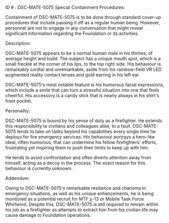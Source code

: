 ID # : DSC-MATE-5075
Special Containment Procedures:

Containment of DSC-MATE-5075 is to be done through standard cover-up procedures that include passing it off as a regular human being. However, personnel are not to engage in any conversation that might reveal significant information regarding the Foundation or its activities.

Description:

DSC-MATE-5075 appears to be a normal human male in his thirties, of average height and build. The subject has a unique mouth spot, which is a small freckle at the corner of his lips, to the top right side. His behaviour is remarkably cordial and unremarkable, aside from his rainbow-field VR LED augmented reality contact lenses and gold earring in his left ear.

DSC-MATE-5075's most notable feature is his humorous facial expressions, which include a smile that can turn a stressful situation into one that feels cheerful. His accessory is a candy stick that is nearly always in his shirt's front pocket. 

Personality:

DSC-MATE-5075 is bound by his sense of duty as a firefighter. He extends this responsibility to civilians and colleagues alike, to a fault. DSC-MATE-5075 tends to take on tasks beyond his capabilities every single time he deploys for fire emergency services. His behaviour portrays a hero-like ideal, often humorous, that can undermine his fellow firefighters' efforts, frustrating yet inspiring them to push their limits to keep up with him.

He tends to avoid confrontation and often diverts attention away from himself, acting as a decoy in the process. The exact reason for this behaviour is currently unknown.

Addendum:

Owing to DSC-MATE-5075's remarkable resilience and charisma in emergency situations, as well as his unique enhancements, he is being monitored as a potential recruit for MTF χ-13 or Mobile Task Force Whirlwind. Despite this, DSC-MATE-5075 is still required to remain within his job as a firefighter as attempts to extract him from his civilian life may cause damage to Foundation operations.